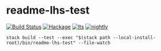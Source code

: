 readme-lhs-test
===

[![Build Status](https://travis-ci.org/tonyday567/readme-lhs-test.svg)](https://travis-ci.org/tonyday567/readme-lhs-test) [![Hackage](https://img.shields.io/hackage/v/readme-lhs-test.svg)](https://hackage.haskell.org/package/readme-lhs-test) [![lts](https://www.stackage.org/package/readme-lhs-test/badge/lts)](http://stackage.org/lts/package/readme-lhs-test) [![nightly](https://www.stackage.org/package/readme-lhs-test/badge/nightly)](http://stackage.org/nightly/package/readme-lhs-test) 

```
stack build --test --exec "$(stack path --local-install-root)/bin/readme-lhs-test" --file-watch
```
